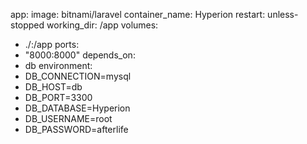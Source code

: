 
app:
image: bitnami/laravel
container_name: Hyperion
restart: unless-stopped
working_dir: /app
volumes:
- ./:/app
ports:
- "8000:8000"
depends_on:
- db
environment:
- DB_CONNECTION=mysql
- DB_HOST=db
- DB_PORT=3300
- DB_DATABASE=Hyperion
- DB_USERNAME=root
- DB_PASSWORD=afterlife